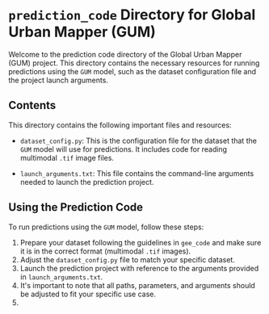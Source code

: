 # `prediction_code` Directory for Global Urban Mapper (GUM)

Welcome to the prediction code directory of the Global Urban Mapper (GUM) project. This directory contains the necessary resources for running predictions using the `GUM` model, such as the dataset configuration file and the project launch arguments.

## Contents

This directory contains the following important files and resources:

- `dataset_config.py`: This is the configuration file for the dataset that the `GUM` model will use for predictions. It includes code for reading multimodal `.tif` image files.

- `launch_arguments.txt`: This file contains the command-line arguments needed to launch the prediction project.

## Using the Prediction Code

To run predictions using the `GUM` model, follow these steps:

1. Prepare your dataset following the guidelines in `gee_code` and make sure it is in the correct format (multimodal `.tif` images).
2. Adjust the `dataset_config.py` file to match your specific dataset.
3. Launch the prediction project with reference to the arguments provided in `launch_arguments.txt`.
4. It's important to note that all paths, parameters, and arguments should be adjusted to fit your specific use case.
5. 
